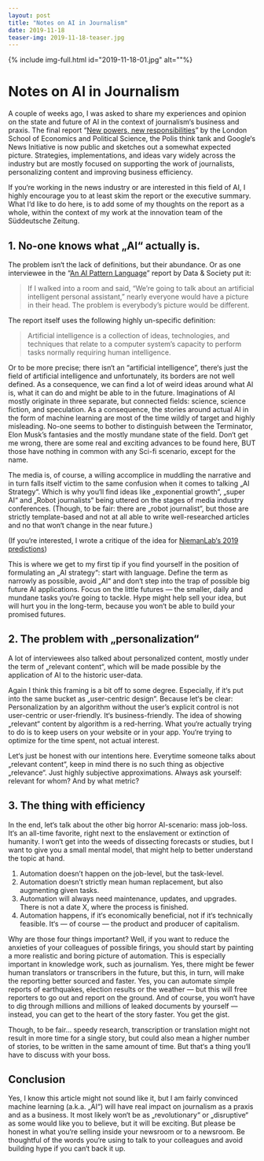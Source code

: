 ```yaml
---
layout: post
title: "Notes on AI in Journalism"
date: 2019-11-18
teaser-img: 2019-11-18-teaser.jpg
---
```

{% include img-full.html id="2019-11-18-01.jpg" alt=""%}

# Notes on AI in Journalism
A couple of weeks ago, I was asked to share my experiences and opinion on the state and future of AI in the context of journalism‘s business and praxis. The final report “[New powers, new responsibilities](https://blogs.lse.ac.uk/polis/2019/11/18/new-powers-new-responsibilities/)” by the London School of Economics and Political Science, the Polis think tank and Google‘s News Initiative is now public and sketches out a somewhat expected picture. Strategies, implementations, and ideas vary widely across the industry but are mostly focused on supporting the work of journalists, personalizing content and improving business efficiency.

If you‘re working in the news industry or are interested in this field of AI, I highly encourage you to at least skim the report or the executive summary. What I‘d like to do here, is to add some of my thoughts on the report as a whole, within the context of my work at the innovation team of the Süddeutsche Zeitung.

## 1. No-one knows what „AI“ actually is.
The problem isn‘t the lack of definitions, but their abundance. Or as one interviewee in the “[An AI Pattern Language](https://www.datasociety.net/pubs/ia/AI_Pattern_Language.pdf)” report by Data & Society put it:

> If I walked into a room and said, “We’re going to talk about an artificial intelligent personal assistant,” nearly everyone would have a picture in their head. The problem is everybody’s picture would be different.

The report itself uses the following highly un-specific definition:

> Artificial intelligence is a collection of ideas, technologies, and techniques that relate to a computer system’s capacity to perform tasks normally requiring human intelligence.

Or to be more precise; there isn‘t an “artificial intelligence”, there‘s just the field of artificial intelligence and unfortunately, its borders are not well defined. As a consequence, we can find a lot of weird ideas around what AI is, what it can do and might be able to in the future. Imaginations of AI mostly originate in three separate, but connected fields: science, science fiction, and speculation. As a consequence, the stories around actual AI in the form of machine learning are most of the time wildly of target and highly misleading. No-one seems to bother to distinguish between the Terminator, Elon Musk’s fantasies and the mostly mundane state of the field. Don‘t get me wrong, there are some real and exciting advances to be found here, BUT those have nothing in common with any Sci-fi scenario, except for the name.

The media is, of course, a willing accomplice in muddling the narrative and in turn falls itself victim to the same confusion when it comes to talking „AI Strategy“. Which is why you‘ll find ideas like „exponential growth“, „super AI“ and „Robot journalists“ being uttered on the stages of media industry conferences. (Though, to be fair: there are „robot journalist“, but those are strictly template-based and not at all able to write well-researched articles and no that won‘t change in the near future.)

(If you‘re interested, I wrote a critique of the idea for [NiemanLab‘s 2019 predictions](https://www.niemanlab.org/2018/12/we-all-grow-hooves/))

This is where we get to my first tip if you find yourself in the position of formulating an „AI strategy“: start with language. Define the term as narrowly as possible, avoid „AI“ and don‘t step into the trap of possible big future AI applications. Focus on the little futures — the smaller, daily and mundane tasks you‘re going to tackle. Hype might help sell your idea, but will hurt you in the long-term, because you won‘t be able to build your promised futures.

## 2. The problem with „personalization“
A lot of interviewees also talked about personalized content, mostly under the term of „relevant content“, which will be made possible by the application of AI to the historic user-data.

Again I think this framing is a bit off to some degree. Especially, if it‘s put into the same bucket as „user-centric design“. Because let‘s be clear: Personalization by an algorithm without the user’s explicit control is not user-centric or user-friendly. It‘s business-friendly. The idea of showing „relevant“ content by algorithm is a red-herring. What you‘re actually trying to do is to keep users on your website or in your app. You‘re trying to optimize for the time spent, not actual interest.

Let‘s just be honest with our intentions here. Everytime someone talks about „relevant content“, keep in mind there is no such thing as objective „relevance“. Just highly subjective approximations. Always ask yourself: relevant for whom? And by what metric?

## 3. The thing with efficiency
In the end, let‘s talk about the other big horror AI-scenario: mass job-loss. It‘s an all-time favorite, right next to the enslavement or extinction of humanity. I won‘t get into the weeds of dissecting forecasts or studies, but I want to give you a small mental model, that might help to better understand the topic at hand.

1. Automation doesn’t happen on the job-level, but the task-level.
2.  Automation doesn’t strictly mean human replacement, but also augmenting given tasks. 
3. Automation will always need maintenance, updates, and upgrades. There is not a date X, where the process is finished.
4. Automation happens, if it‘s economically beneficial, not if it‘s technically feasible. It‘s — of course — the product and producer of capitalism.

Why are those four things important? Well, if you want to reduce the anxieties of your colleagues of possible firings, you should start by painting a more realistic and boring picture of automation. This is especially important in knowledge work, such as journalism. Yes, there might be fewer human translators or transcribers in the future, but this, in turn, will make the reporting better sourced and faster. Yes, you can automate simple reports of earthquakes, election results or the weather — but this will free reporters to go out and report on the ground. And of course, you won‘t have to dig through millions and millions of leaked documents by yourself — instead, you can get to the heart of the story faster. You get the gist.

Though, to be fair… speedy research, transcription or translation might not result in more time for a single story, but could also mean a higher number of stories, to be written in the same amount of time. But that‘s a thing you‘ll have to discuss with your boss.

## Conclusion
Yes, I know this article might not sound like it, but I am fairly convinced machine learning (a.k.a. „AI“) will have real impact on journalism as a praxis and as a business. It most likely won‘t be as „revolutionary“ or „disruptive“ as some would like you to believe, but it will be exciting. But please be honest in what you‘re selling inside your newsroom or to a newsroom. Be thoughtful of the words you‘re using to talk to your colleagues and avoid building hype if you can‘t back it up.